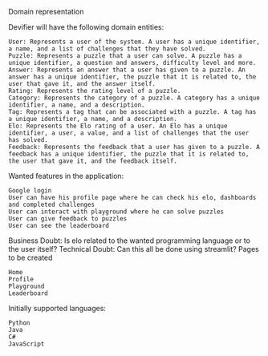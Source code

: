 Domain representation

Devifier will have the following domain entities:

    User: Represents a user of the system. A user has a unique identifier, a name, and a list of challenges that they have solved.
    Puzzle: Represents a puzzle that a user can solve. A puzzle has a unique identifier, a question and answers, difficulty level and more.
    Answer: Represents an answer that a user has given to a puzzle. An answer has a unique identifier, the puzzle that it is related to, the user that gave it, and the answer itself.
    Rating: Represents the rating level of a puzzle.
    Category: Represents the category of a puzzle. A category has a unique identifier, a name, and a description.
    Tag: Represents a tag that can be associated with a puzzle. A tag has a unique identifier, a name, and a description.
    Elo: Represents the Elo rating of a user. An Elo has a unique identifier, a user, a value, and a list of challenges that the user has solved.
    Feedback: Represents the feedback that a user has given to a puzzle. A feedback has a unique identifier, the puzzle that it is related to, the user that gave it, and the feedback itself.

Wanted features in the application:

    Google login
    User can have his profile page where he can check his elo, dashboards and completed challenges
    User can interact with playground where he can solve puzzles
    User can give feedback to puzzles
    User can see the leaderboard

Business Doubt: Is elo related to the wanted programming language or to the user itself? Technical Doubt: Can this all be done using streamlit?
Pages to be created

    Home
    Profile
    Playground
    Leaderboard

Initially supported languages:

    Python
    Java
    C#
    JavaScript
